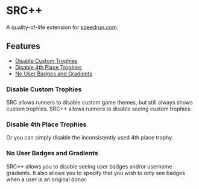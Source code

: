 # SRC++
A quality-of-life extension for [speedrun.com](speedrun.com).

## Features
* [Disable Custom Trophies](#disable-custom-trophies)
* [Disable 4th Place Trophies](#disable-4th-place-trophies)
* [No User Badges and Gradients](#no-user-badges-and-gradients)

### Disable Custom Trophies
SRC allows runners to disable custom game themes, but still always shows custom trophies. SRC++ allows runners to disable seeing custom trophies.

### Disable 4th Place Trophies
Or you can simply disable the inconsistently used 4th place trophy.

### No User Badges and Gradients
SRC++ allows you to disable seeing user badges and/or username gradients. It also allows you to specify that you wish to only see badges when a user is an original donor.
